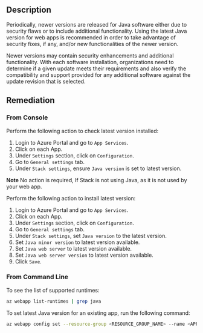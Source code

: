 ## Description

Periodically, newer versions are released for Java software either due to security flaws or to include additional functionality. Using the latest Java version for web apps is recommended in order to take advantage of security fixes, if any, and/or new functionalities of the newer version.

Newer versions may contain security enhancements and additional functionality. With each software installation, organizations need to determine if a given update meets their requirements and also verify the compatibility and support provided for any additional software against the update revision that is selected.

## Remediation

### From Console

Perform the following action to check latest version installed:

1. Login to Azure Portal and go to `App Services`.
2. Click on each App.
3. Under `Settings` section, click on `Configuration`.
4. Go to `General settings` tab.
5. Under `Stack settings`, ensure `Java version` is set to latest version.

**Note** No action is required, If Stack is not using Java, as it is not used by your web app.

Perform the following action to install latest version:

1. Login to Azure Portal and go to `App Services`.
2. Click on each App.
3. Under `Settings` section, click on `Configuration`.
4. Go to `General settings` tab.
5. Under `Stack settings`, set `Java version` to the latest version.
6. Set `Java minor version` to latest version available.
7. Set `Java web server` to latest version available.
8. Set `Java web server version` to latest version available.
9. Click `Save`.

### From Command Line

To see the list of supported runtimes:

```bash
az webapp list-runtimes | grep java
```

To set latest Java version for an existing app, run the following command:

```bash
az webapp config set --resource-group <RESOURCE_GROUP_NAME> --name <APP_NAME> --java-version '1.8' --java-container 'Tomcat' --java-container-version '<VERSION>'
```